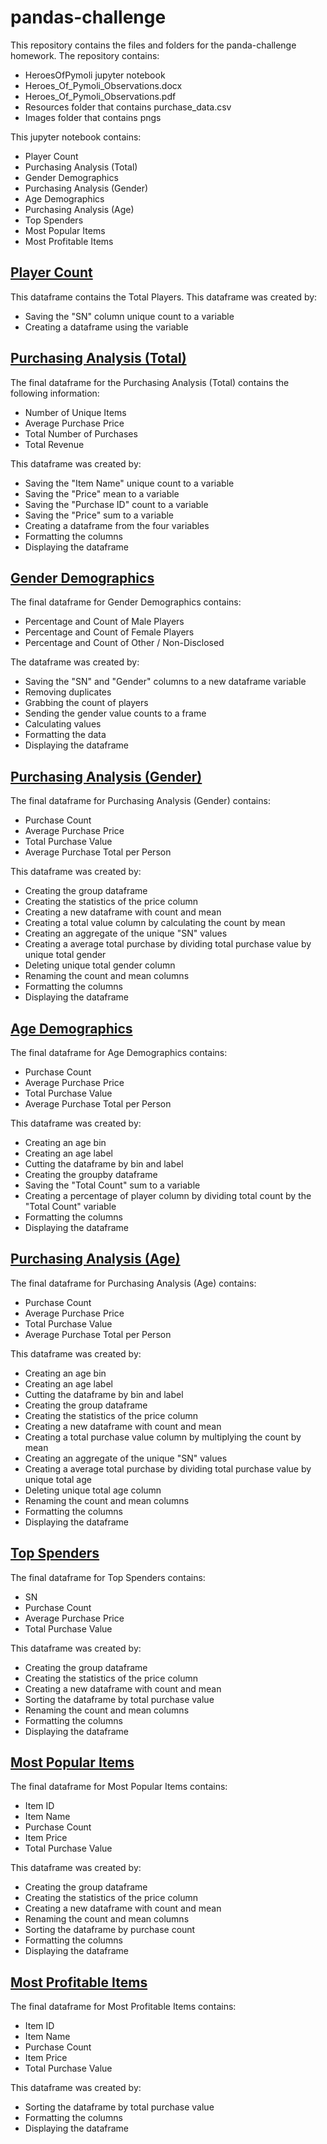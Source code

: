 # pandas-challenge
This repository contains the files and folders for the panda-challenge homework. The repository contains:
* HeroesOfPymoli jupyter notebook 
* Heroes_Of_Pymoli_Observations.docx
* Heroes_Of_Pymoli_Observations.pdf
* Resources folder that contains purchase_data.csv
* Images folder that contains pngs 

This jupyter notebook contains:
* Player Count
* Purchasing Analysis (Total)
* Gender Demographics
* Purchasing Analysis (Gender)
* Age Demographics
* Purchasing Analysis (Age)
* Top Spenders
* Most Popular Items
* Most Profitable Items

## [Player Count](HeroesOfPymoli/Images/player_count.png)
 This dataframe contains the Total Players.  This dataframe was created by:
* Saving the "SN" column unique count to a variable
* Creating a dataframe using the variable

## [Purchasing Analysis (Total)](HeroesOfPymoli/Images/purchasinganalysistotal.png)
The final dataframe for the Purchasing Analysis (Total) contains the following information:
* Number of Unique Items
* Average Purchase Price
* Total Number of Purchases
* Total Revenue

This dataframe was created by:
* Saving the "Item Name" unique count to a variable
* Saving the "Price" mean to a variable
* Saving the "Purchase ID" count to a variable
* Saving the "Price" sum to a variable
* Creating a dataframe from the four variables
* Formatting the columns
* Displaying the dataframe

## [Gender Demographics](HeroesOfPymoli/Images/gender_demograhics.png)
The final dataframe for Gender Demographics contains:
* Percentage and Count of Male Players
* Percentage and Count of Female Players
* Percentage and Count of Other / Non-Disclosed

The dataframe was created by:
* Saving the "SN" and "Gender" columns to a new dataframe variable
* Removing duplicates
* Grabbing the count of players
* Sending the gender value counts to a frame
* Calculating values 
* Formatting the data
* Displaying the dataframe

## [Purchasing Analysis (Gender)](HeroesOfPymoli/Images/purchasing_analysis_gender.png)
The final dataframe for Purchasing Analysis (Gender) contains:
* Purchase Count
* Average Purchase Price
* Total Purchase Value
* Average Purchase Total per Person

This dataframe was created by:
* Creating the group dataframe
* Creating the statistics of the price column
* Creating a new dataframe with count and mean
* Creating a total value column by calculating the count by mean
* Creating an aggregate of the unique "SN" values
* Creating a average total purchase by dividing total purchase value by unique total gender
* Deleting unique total gender column
* Renaming the count and mean columns
* Formatting the columns
* Displaying the dataframe

## [Age Demographics](HeroesOfPymoli/Images/age_demographics.png)
The final dataframe for Age Demographics contains:
* Purchase Count
* Average Purchase Price
* Total Purchase Value
* Average Purchase Total per Person

This dataframe was created by:
* Creating an age bin
* Creating an age label
* Cutting the dataframe by bin and label
* Creating the groupby dataframe
* Saving the "Total Count" sum to a variable
* Creating a percentage of player column by dividing total count by the "Total Count" variable
* Formatting the columns
* Displaying the dataframe 

## [Purchasing Analysis (Age)](HeroesOfPymoli/Images/purchasing_analysis_age.png)
The final dataframe for Purchasing Analysis (Age) contains:
* Purchase Count
* Average Purchase Price
* Total Purchase Value
* Average Purchase Total per Person

This dataframe was created by:
* Creating an age bin
* Creating an age label
* Cutting the dataframe by bin and label
* Creating the group dataframe
* Creating the statistics of the price column
* Creating a new dataframe with count and mean
* Creating a total purchase value column by multiplying the count by mean
* Creating an aggregate of the unique "SN" values
* Creating a average total purchase by dividing total purchase value by unique total age
* Deleting unique total age column
* Renaming the count and mean columns
* Formatting the columns
* Displaying the dataframe

## [Top Spenders](HeroesOfPymoli/Images/top_spending.png)
The final dataframe for Top Spenders contains:
* SN
* Purchase Count
* Average Purchase Price
* Total Purchase Value

This dataframe was created by:
* Creating the group dataframe
* Creating the statistics of the price column
* Creating a new dataframe with count and mean
* Sorting the dataframe by total purchase value
* Renaming the count and mean columns
* Formatting the columns
* Displaying the dataframe

## [Most Popular Items](HeroesOfPymoli/Images/most_popular_items.png)
The final dataframe for Most Popular Items contains:
* Item ID
* Item Name
* Purchase Count
* Item Price
* Total Purchase Value

This dataframe was created by:
* Creating the group dataframe
* Creating the statistics of the price column
* Creating a new dataframe with count and mean
* Renaming the count and mean columns
* Sorting the dataframe by purchase count
* Formatting the columns
* Displaying the dataframe

## [Most Profitable Items](HeroesOfPymoli/Images/purchasing_analysis_age.png)
The final dataframe for Most Profitable Items contains:
* Item ID
* Item Name
* Purchase Count
* Item Price
* Total Purchase Value

This dataframe was created by:
* Sorting the dataframe by total purchase value
* Formatting the columns
* Displaying the dataframe